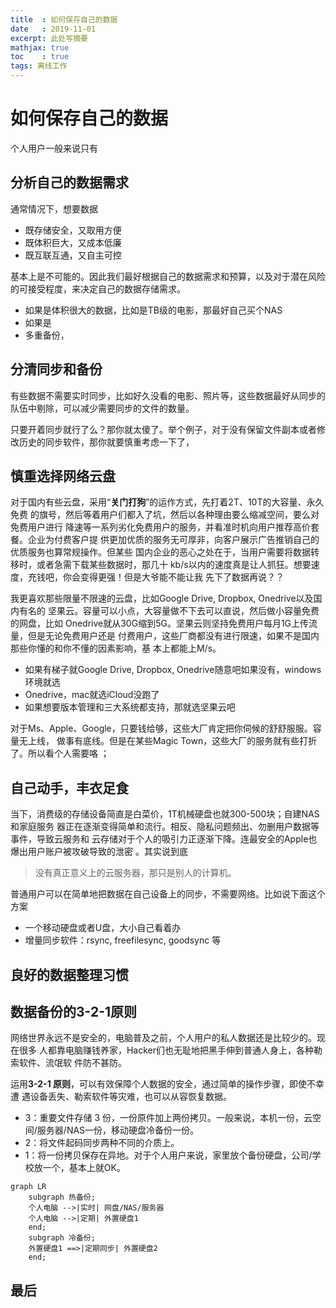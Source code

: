 ```yaml
---
title  : 如何保存自己的数据
date   : 2019-11-01
excerpt: 此处写摘要
mathjax: true
toc    : true
tags: 离线工作 
---
```



# 如何保存自己的数据

个人用户一般来说只有

## 分析自己的数据需求

通常情况下，想要数据

- 既存储安全，又取用方便
- 既体积巨大，又成本低廉
- 既互联互通，又自主可控

基本上是不可能的。因此我们最好根据自己的数据需求和预算，以及对于潜在风险的可接受程度，来决定自己的数据存储需求。

- 如果是体积很大的数据，比如是TB级的电影，那最好自己买个NAS
- 如果是
- 多重备份，


## 分清同步和备份

有些数据不需要实时同步，比如好久没看的电影、照片等，这些数据最好从同步的队伍中剔除，可以减少需要同步的文件的数量。



只要开着同步就行了么？那你就太傻了。举个例子，对于没有保留文件副本或者修改历史的同步软件，那你就要慎重考虑一下了，

## 慎重选择网络云盘

对于国内有些云盘，采用“**关门打狗**”的运作方式，先打着2T、10T的大容量、永久免费
的旗号，然后等着用户们都入了坑，然后以各种理由要么缩减空间，要么对免费用户进行
降速等一系列劣化免费用户的服务，并看准时机向用户推荐高价套餐。企业为付费客户提
供更加优质的服务无可厚非，向客户展示广告推销自己的优质服务也算常规操作。但某些
国内企业的恶心之处在于，当用户需要将数据转移时，或者急需下载某些数据时，那几十
kb/s以内的速度真是让人抓狂。想要速度，充钱吧，你会变得更强！但是大爷能不能让我
先下了数据再说？？

我更喜欢那些限量不限速的云盘，比如Google Drive, Dropbox, Onedrive以及国内有名的
坚果云。容量可以小点，大容量做不下去可以直说，然后做小容量免费的网盘，比如
Onedrive就从30G缩到5G。坚果云则坚持免费用户每月1G上传流量，但是无论免费用户还是
付费用户，这些厂商都没有进行限速，如果不是国内那些你懂的和你不懂的因素影响，基
本上都能上M/s。

- 如果有梯子就Google Drive, Dropbox, Onedrive随意吧如果没有，windows环境就选
- Onedrive，mac就选iCloud没跑了
- 如果想要版本管理和三大系统都支持，那就选坚果云吧

对于Ms、Apple、Google，只要钱给够，这些大厂肯定把你伺候的舒舒服服。容量无上线，
做事有底线。但是在某些Magic Town，这些大厂的服务就有些打折了。所以看个人需要咯
；

## 自己动手，丰衣足食

当下，消费级的存储设备简直是白菜价，1T机械硬盘也就300-500块；自建NAS和家庭服务
器正在逐渐变得简单和流行。相反、隐私问题频出、勿删用户数据等事件，导致云服务和
云存储对于个人的吸引力正逐渐下降。连最安全的Apple也爆出用户账户被攻破导致的泄密
。其实说到底

> 没有真正意义上的云服务器，那只是别人的计算机。

普通用户可以在简单地把数据在自己设备上的同步，不需要网络。比如说下面这个方案

- 一个移动硬盘或者U盘，大小自己看着办
- 增量同步软件：rsync, freefilesync, goodsync 等

## 良好的数据整理习惯


## 数据备份的3-2-1原则

网络世界永远不是安全的，电脑普及之前，个人用户的私人数据还是比较少的。现在很多
人都靠电脑赚钱养家，Hacker们也无耻地把黑手伸到普通人身上，各种勒索软件、流氓软
件防不甚防。

运用**3-2-1 原则**，可以有效保障个人数据的安全，通过简单的操作步骤，即使不幸遭
遇设备丢失、勒索软件等灾难，也可以从容恢复数据。

- 3：重要文件存储 3 份，一份原件加上两份拷贝。一般来说，本机一份，云空间/服务器/NAS一份，移动硬盘冷备份一份。
- 2：将文件起码同步两种不同的介质上。
- 1：将一份拷贝保存在异地。对于个人用户来说，家里放个备份硬盘，公司/学校放一个，基本上就OK。

```mermaid
graph LR
    subgraph 热备份;
    个人电脑 -->|实时| 网盘/NAS/服务器
    个人电脑 -->|定期| 外置硬盘1
    end;
    subgraph 冷备份;
    外置硬盘1 ==>|定期同步| 外置硬盘2
    end;
```

## 最后


